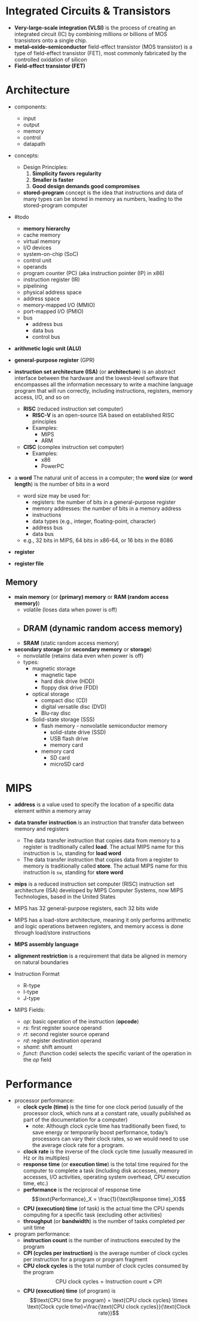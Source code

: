 # Integrated Circuits & Transistors

- **Very-large-scale integration (VLSI)** is the process of creating an integrated circuit (IC) by combining millions or billions of MOS transistors onto a single chip.
- **metal–oxide–semiconductor** field-effect transistor (MOS transistor) is a type of field-effect transistor (FET), most commonly fabricated by the controlled oxidation of silicon
- **Field-effect transistor (FET)**

# Architecture

- components:
	- input
	- output
	- memory
	- control
	- datapath

- concepts:
	- Design Principles:
		1. **Simplicity favors regularity**
		2. **Smaller is faster**
		3. **Good design demands good compromises**
	- **stored-program** concept is the idea that instructions and data of many types can be stored in memory as numbers, leading to the stored-program computer

- #todo
	- **memory hierarchy** 
	- cache memory
	- virtual memory
	- I/O devices
	- system-on-chip (SoC)
	- control unit
	- operands
	- program counter (PC) (aka instruction pointer (IP) in x86)
	- instruction register (IR)
	- pipelining
	- physical address space
	- address space
	- memory-mapped I/O (MMIO)
	- port-mapped I/O (PMIO)
	- bus
		- address bus
		- data bus
		- control bus

- **arithmetic logic unit (ALU)**
- **general-purpose register** (GPR)
- **instruction set architecture (ISA)** (or **architecture**) is an abstract interface between the hardware and the lowest-level software that encompasses all the information necessary to write a machine language program that will run correctly, including instructions, registers, memory access, I/O, and so on
	- **RISC** (reduced instruction set computer)
		- **RISC-V** is an open-source ISA based on established RISC principles
		- Examples: 
			- MIPS
			- ARM
	- **CISC** (complex instruction set computer)
		- Examples: 
		 	- x86
			- PowerPC

- a **word** The natural unit of access in a computer; the **word size** (or **word length**) is the number of bits in a word 
	- word size may be used for:
		- registers: the number of bits in a general-purpose register
		- memory addresses: the number of bits in a memory address
		- instructions
		- data types (e.g., integer, floating-point, character)
		- address bus
		- data bus
	- e.g., 32 bits in MIPS, 64 bits in x86-64, or 16 bits in the 8086


- **register** 
- **register file**

## Memory

- **main memory** (or **(primary) memory** or **RAM (random access memory)**) 
	- volatile (loses data when power is off)
	- **DRAM** (dynamic random access memory)
		- 
	- **SRAM** (static random access memory)
- **secondary storage** (or **secondary memory** or **storage**) 
	- nonvolatile (retains data even when power is off)
	- types:
		- magnetic storage
			- magnetic tape
			- hard disk drive (HDD)
			- floppy disk drive (FDD)
		- optical storage
			- compact disc (CD)
			- digital versatile disc (DVD)
			- Blu-ray disc
		- Solid-state storage (SSS)
			- flash memory - nonvolatile semiconductor memory
				- solid-state drive (SSD)
				- USB flash drive
				- memory card
			- memory card
				- SD card
				- microSD card

# MIPS

- **address** is a value used to specify the location of a specific data element within a memory array
- **data transfer instruction** is an instruction that transfer data between memory and registers
	- The data transfer instruction that copies data from memory to a register is traditionally called **load**. The actual MIPS name for this instruction is `lw`, standing for **load word**
	- The data transfer instruction that copies data from a register to memory is traditionally called **store**. The actual MIPS name for this instruction is `sw`, standing for **store word**
- **mips** is a reduced instruction set computer (RISC) instruction set architecture (ISA) developed by MIPS Computer Systems, now MIPS Technologies, based in the United States
- MIPS has 32 general-purpose registers, each 32 bits wide
- MIPS has a load-store architecture, meaning it only performs arithmetic and logic operations between registers, and memory access is done through load/store instructions

- **MIPS assembly language** 
- **alignment restriction** is a requirement that data be aligned in memory on natural boundaries

- Instruction Format
	- R-type
	- I-type
	- J-type



- MIPS Fields:
	- _op_: basic operation of the instruction (**opcode**)
	- _rs_: first register source operand
	- _rt_: second register source operand
	- _rd_: register destination operand
	- _shamt_: shift amount
	- _funct_: (function code) selects the specific variant of the operation in the _op_ field


# Performance

- processor performance:
	- **clock cycle (time)** is the time for one clock period (usually of the processor clock, which runs at a constant rate, usually published as part of the documentation for a computer)
		- note: Although clock cycle time has traditionally been fixed, to save energy or temporarily boost performance, today’s processors can vary their clock rates, so we would need to use the average clock rate for a program.
	- **clock rate** is the inverse of the clock cycle time (usually measured in $\mathsf{Hz}$ or its multiples)
	- **response time** (or **execution time**) is the total time required for the computer to complete a task (including disk accesses, memory accesses, I/O activities, operating system overhead, CPU execution time, etc.)
	- **performance** is the reciprocal of response time $$\text{Performance}_X = \frac{1}{\text{Response time}_X}$$
	- **CPU (execution) time** (of task) is the actual time the CPU spends computing for a specific task (excluding other activities) 
	- **throughput** (or **bandwidth**) is the number of tasks completed per unit time
- program performance:
	- **instruction count** is the number of instructions executed by the program
	- **CPI (cycles per instruction)** is the average number of clock cycles per instruction for a program or program fragment
	- **CPU clock cycles** is the total number of clock cycles consumed by the program $$\text{CPU clock cycles} = \text{Instruction count} \times \text{CPI}$$
	- **CPU (execution) time** (of program) is $$\text{CPU time for program} = \text{CPU clock cycles} \times \text{Clock cycle time}=\frac{\text{CPU clock cycles}}{\text{Clock rate}}$$
